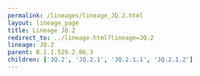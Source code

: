 ```yaml
---
permalink: /lineages/lineage_JQ.2.html
layout: lineage_page
title: Lineage JQ.2
redirect_to: ../lineage.html?lineage=JQ.2
lineage: JQ.2
parent: B.1.1.529.2.86.3
children: ['JQ.2', 'JQ.2.1', 'JQ.2.1.1', 'JQ.2.1.2']
---
```

